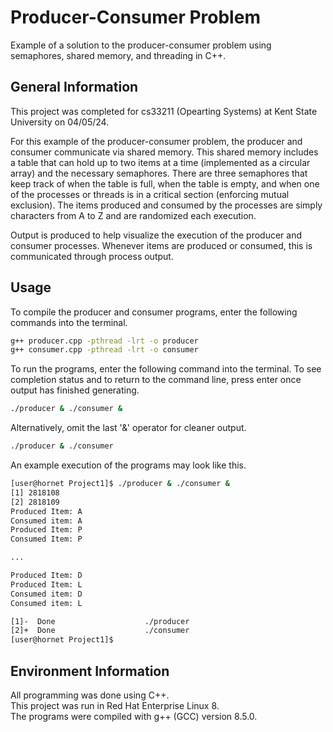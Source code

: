 # Producer-Consumer Problem 

Example of a solution to the producer-consumer problem using semaphores, shared memory, and threading in C++. 

## General Information

This project was completed for cs33211 (Opearting Systems) at Kent State University on 04/05/24.

For this example of the producer-consumer problem, the producer and consumer communicate via shared memory. This shared memory includes a table that can hold up to two items at a time (implemented as a circular array) and the necessary semaphores. There are three semaphores that keep track of when the table is full, when the table is empty, and when one of the processes or threads is in a critical section (enforcing mutual exclusion). The items produced and consumed by the processes are simply characters from A to Z and are randomized each execution. 

Output is produced to help visualize the execution of the producer and consumer processes. Whenever items are produced or consumed, this is communicated through process output. 

## Usage

To compile the producer and consumer programs, enter the following commands into the terminal.
```bash
g++ producer.cpp -pthread -lrt -o producer
g++ consumer.cpp -pthread -lrt -o consumer
```

To run the programs, enter the following command into the terminal. To see completion status and to return to the command line, press enter once output has finished generating.
```bash
./producer & ./consumer &
```

Alternatively, omit the last '&' operator for cleaner output.
```bash
./producer & ./consumer
```

An example execution of the programs may look like this.
```bash
[user@hornet Project1]$ ./producer & ./consumer &
[1] 2818108
[2] 2818109
Produced Item: A
Consumed item: A
Produced Item: P
Consumed Item: P

...

Produced Item: D
Produced Item: L
Consumed item: D
Consumed item: L

[1]-  Done                    ./producer
[2]+  Done                    ./consumer
[user@hornet Project1]$
```

## Environment Information

All programming was done using C++.<br>
This project was run in Red Hat Enterprise Linux 8.<br>
The programs were compiled with g++ (GCC) version 8.5.0.

